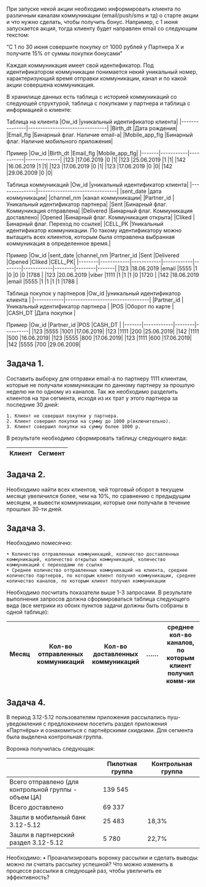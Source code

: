 При запуске некой акции необходимо информировать клиента по различным каналам коммуникации (email/push/sms и тд) о старте акции и что нужно сделать, чтобы получить бонус. Например, с 1 июня запускается акция, тогда клиенту будет направлен email со следующим текстом: 

“C 1 по 30 июня совершите покупку от 1000 рублей у Партнера X и получите 15% от суммы покупки бонусами”

Каждая коммуникация имеет свой идентификатор. Под идентификатором коммуникации понимается некий уникальный номер, характеризующий время отправки коммуникации, канал и по какой акции совершена коммуникация.

В хранилище данных есть таблица с историей коммуникаций со следующей структурой, таблица с покупками у партнера и таблица с информацией о клиенте: 

Таблица на клиента
|Ow_id          |уникальный идентификатор клиента|
|---------------|--------------------------------|
|Birth_dt       |Дата рождения|
|Email_flg      |Бинарный флаг. Наличие email-а|
|Mobile_app_flg |Бинарный флаг. Наличие мобильного приложения|

Пример
|Ow_id  |Birth_dt   |Email_flg  |Mobile_app_flg|
|-------|-----------|-----------|--------------|
|123    |17.06.2019 |0          |1|
|123    |25.06.2019 |1          |1|
|142    |16.06.2019 |1          |1|
|123    |17.06.2019 |0          |1|
|123    |17.06.2019 |0          |0|
|142    |29.06.2009 |0          |0|   

Таблица коммуникаций
|Ow_id          |уникальный идентификатор клиента|
|---------------|--------------------------------|
|sent_date      |дата коммуникации|
|channel_nm     |канал коммуникации|
|Partner_id     |Уникальный идентификатор партнера|
|Sent           |Бинарный флаг. Коммуникация отправлена|
|Delivered      |Бинарный флаг. Коммуникация доставлено|
|Opened         |Бинарный флаг. Коммуникация открыта|
|Cliked         |Бинарный флаг. Переход по ссылке|
|CELL_PK        |Уникальный идентификатор коммуникации. По такому идентификатору можно вытащить всех клиентов, которым была отправлена выбранная коммуникация в определенное время.|

Пример
|Ow_id   |sent_date   |channel_nm  |Partner_id  |Sent    |Delivered   |Opened  |Cliked  |CELL_PK|
|--------|------------|------------|------------|--------|------------|--------|--------|-------|
|123     |18.06.2019  |email       |5555        |1       |0           |0       |0       |1788   |
|123     |20.06.2019  |viber       |1111        |1       |1           |1       |0       |1720   |
|142     |18.06.2019  |email       |5555        |1       |1           |1       |1       |1788   |

Таблица покупок у партнеров
|Ow_id       |уникальный идентификатор клиента  |
|------------|----------------------------------|
|Partner_id  |Уникальный идентификатор партнера |
|POS         |Оборот по карте                   |
|CASH_DT     |Дата покупки                      |

Пример
|Ow_id  |Partner_id  |POS     |CASH_DT   |
|-------|------------|--------|----------|
|123    |5555        |1001    |17.06.2019|
|123    |1111        |200     |25.06.2019|
|142    |1111        |500     |16.06.2019|
|123    |5555        |800     |17.06.2019|
|123    |1111        |600     |17.06.2019|
|142    |5555        |700     |29.06.2009|

## Задача 1.

Составить выборку для отправки email-а по партнеру 1111 клиентам, которые не получали коммуникации по данному партнеру за прошлую неделю ни по одному из каналов. Так же необходимо разделить клиентов на три сегмента, исходя из их трат у этого партнера за последние 30 дней: 
    
    1. Клиент не совершал покупки у партнера. 
    2. Клиент совершил покупки на сумму до 1000 р(включительно).
    3. Клиент совершил покупки на сумму более 1000 р.

В результате необходимо сформировать таблицу следующего вида:

|Клиент |Сегмент|
|-------|-------|

## Задача 2.
Необходимо найти всех клиентов, чей торговый оборот в текущем месяце увеличился более, чем на 10%, по сравнению с предыдущим месяцем, и вывести коммуникации, которые они получали в течение прошлых 30-ти дней. 

## Задача 3.

Необходимо помесячно: 

    • Количество отправленных коммуникаций, количество доставленных коммуникаций, количество открытых коммуникаций, количество коммуникаций с переходами по ссылке
    • Среднее количество отправленных коммуникаций на клиента, среднее количество партнеров, по которым клиент получил коммуникации, среднее количество каналов, по которым клиент получил коммуникации

Необходимо посчитать показатели выше 1-3 запросами. В результате выполнения запросов должна сформироваться таблица следующего вида (все метрики из обоих пунктов задачи должны быть собраны в одной таблице):

|Месяц |Кол-во отправленных коммуникаций |Кол-во доставленных коммуникаций |…… |среднее кол-во каналов, по которым клиент получил комм-ии|
|------|---------------------------------|---------------------------------|---|---------------------|

## Задача 4.
В период 3.12-5.12 пользователям приложения рассылались пуш-уведомления с предложением посетить раздел приложения «Партнёры» и ознакомиться с партнёрскими скидками. Для сегмента была выделена контрольная группа. 

Воронка получилась следующая:

|                                                     |Пилотная группа |Контрольная группа|
|-----------------------------------------------------|----------------|------------------|
|Всего отправлено (для контрольной группы - объем ЦА) |139 545|        |14 976   |        |
|Всего доставлено                                     |69 337 |        |         |        |
|Зашли в мобильный банк 3.12-5.12                     |25 483 |18,3%   |2 606    |17,4%   |
|Зашли в партнерский раздел 3.12-5.12                 |5 780  |22,7%   |567      |21,8%   |

Необходимо:
    • Проанализировать воронку рассылки и сделать выводы: можно ли считать рассылку успешной? Что можно изменить в процессе рассылки в следующий раз, чтобы увеличить ее эффективность? 
